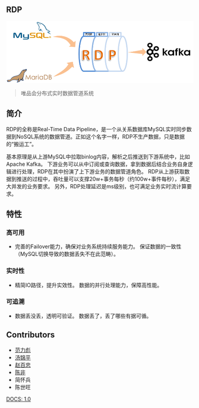 

## RDP

![logo](docs/rdp-logo.png)

> 唯品会分布式实时数据管道系统

## 简介

RDP的全称是Real-Time Data Pipeline，是一个从关系数据库MySQL实时同步数据到NoSQL系统的数据管道。正如这个名字一样，RDP不生产数据，只是数据的“搬运工”。

基本原理是从上游MySQL中拉取binlog内容，解析之后推送到下游系统中，比如Apache Kafka。 下游业务可以从中订阅或查询数据，拿到数据后结合业务自身逻辑进行处理，RDP在其中扮演了上下游业务的数据管道角色。 RDP从上游获取数据到推送的过程中，吞吐量可以支撑20w+事务每秒（约100w+事件每秒），满足大并发的业务要求。 另外，RDP处理延迟是ms级别，也可满足业务实时流计算要求。

## 特性

### 高可用
* 完善的Failover能力，确保对业务系统持续服务能力。 保证数据的一致性（MySQL切换导致的数据丢失不在此范畴）。

### 实时性
* 精简IO路径，提升实效性。 数据的并行处理能力，保障高性能。

### 可追溯
* 数据丢没丢，透明可验证。 数据丢了，丢了哪些有据可循。

## Contributors

* [范力彪](https://github.com/libiaofan)
* [汤锦平](https://github.com/tom-tangjp)
* [赵百忠](https://github.com/firnsan)
* [陈非](https://github.com/flike)
* 简怀兵
* 陈世旺

[DOCS:  1.0](../../blob/master/docs/_sidebar.md)
